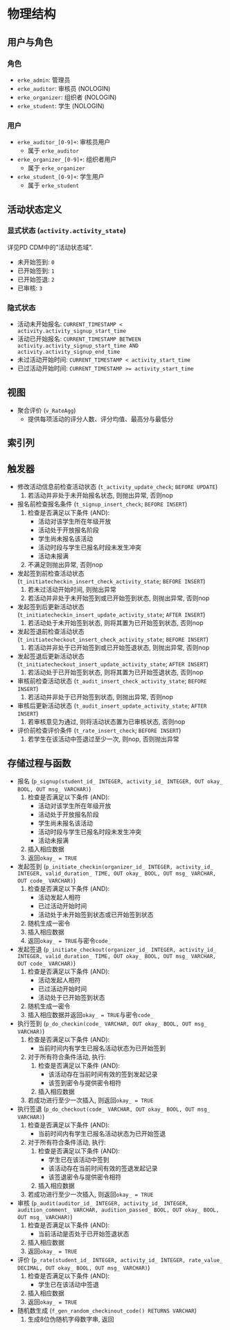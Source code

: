 # 物理结构

## 用户与角色

### 角色

* `erke_admin`: 管理员
* `erke_auditor`: 审核员 (NOLOGIN)
* `erke_organizer`: 组织者 (NOLOGIN)
* `erke_student`: 学生 (NOLOGIN)

### 用户

* `erke_auditor_[0-9]+`: 审核员用户
  * 属于 `erke_auditor`
* `erke_organizer_[0-9]+`: 组织者用户
  * 属于 `erke_organizer`
* `erke_student_[0-9]+`:  学生用户
  * 属于 `erke_student`

## 活动状态定义

### 显式状态 (`activity.activity_state`)

详见PD CDM中的"活动状态域".

* 未开始签到: `0`
* 已开始签到: `1`
* 已开始签退: `2`
* 已审核: `3`

### 隐式状态

* 活动未开始报名: `CURRENT_TIMESTAMP < activity.activity_signup_start_time`
* 活动已开始报名: `CURRENT_TIMESTAMP BETWEEN activity.activity_signup_start_time AND activity.activity_signup_end_time`
* 未过活动开始时间: `CURRENT_TIMESTAMP < activity_start_time`
* 已过活动开始时间: `CURRENT_TIMESTAMP >= activity_start_time`

## 视图

* 聚合评价 (`v_RateAgg`)
  * 提供每项活动的评分人数、评分均值、最高分与最低分

## 索引列

## 触发器

* 修改活动信息前检查活动状态 (`t_activity_update_check`; `BEFORE UPDATE`)
  1. 若活动并非处于未开始报名状态, 则抛出异常, 否则nop
* 报名前检查报名条件 (`t_signup_insert_check`; `BEFORE INSERT`)
  1. 检查是否满足以下条件 (AND):
     * 活动对该学生所在年级开放
     * 活动处于开放报名阶段
     * 学生尚未报名该活动
     * 活动时段与学生已报名时段未发生冲突
     * 活动未报满
  2. 不满足则抛出异常, 否则nop
* 发起签到前检查活动状态 (`t_initiatecheckin_insert_check_activity_state`; `BEFORE INSERT`)
  1. 若未过活动开始时间, 则抛出异常
  2. 若活动并非处于未开始签到或已开始签到状态, 则抛出异常, 否则nop
* 发起签到后更新活动状态 (`t_initiatecheckin_insert_update_activity_state`; `AFTER INSERT`)
  1. 若活动处于未开始签到状态, 则将其置为已开始签到状态, 否则nop
* 发起签退前检查活动状态 (`t_initiatecheckout_insert_check_activity_state`; `BEFORE INSERT`)
  1. 若活动并非处于已开始签到或已开始签退状态, 则抛出异常, 否则nop
* 发起签退后更新活动状态 (`t_initiatecheckout_insert_update_activity_state`; `AFTER INSERT`)
  1. 若活动处于已开始签到状态, 则将其置为已开始签退状态, 否则nop
* 审核前检查活动状态 (`t_audit_insert_check_activity_state`; `BEFORE INSERT`)
  1. 若活动并非处于已开始签到状态, 则抛出异常, 否则nop
* 审核后更新活动状态 (`t_audit_insert_update_activity_state`; `AFTER INSERT`)
  1. 若审核意见为通过, 则将活动状态置为已审核状态, 否则nop
* 评价前检查评价条件 (`t_rate_insert_check`; `BEFORE INSERT`)
  1. 若学生在该活动中签退过至少一次, 则nop, 否则抛出异常

## 存储过程与函数

* 报名 (`p_signup(student_id_ INTEGER, activity_id_ INTEGER, OUT okay_ BOOL, OUT msg_ VARCHAR)`)
  1. 检查是否满足以下条件 (AND):
     * 活动对该学生所在年级开放
     * 活动处于开放报名阶段
     * 学生尚未报名该活动
     * 活动时段与学生已报名时段未发生冲突
     * 活动未报满
  2. 插入相应数据
  3. 返回`okay_ = TRUE`
* 发起签到 (`p_initiate_checkin(organizer_id_ INTEGER, activity_id_ INTEGER, valid_duration_ TIME, OUT okay_ BOOL, OUT msg_ VARCHAR, OUT code_ VARCHAR)`)
  1. 检查是否满足以下条件 (AND):
     * 活动发起人相符
     * 已过活动开始时间
     * 活动处于未开始签到状态或已开始签到状态
  2. 随机生成一密令
  3. 插入相应数据
  4. 返回`okay_ = TRUE`与密令`code_`
* 发起签退 (`p_initiate_checkout(organizer_id_ INTEGER, activity_id_ INTEGER, valid_duration_ TIME, OUT okay_ BOOL, OUT msg_ VARCHAR, OUT code_ VARCHAR)`)
  1. 检查是否满足以下条件 (AND):
     * 活动发起人相符
     * 已过活动开始时间
     * 活动处于已开始签到状态
  2. 随机生成一密令
  3. 插入相应数据并返回`okay_ = TRUE`与密令`code_`
* 执行签到 (`p_do_checkin(code_ VARCHAR, OUT okay_ BOOL, OUT msg_ VARCHAR)`)
  1. 检查是否满足以下条件 (AND):
     * 当前时间内有学生已报名活动状态为已开始签到
  2. 对于所有符合条件活动, 执行:
     1. 检查是否满足以下条件 (AND):
        * 该活动存在当前时间有效的签到发起记录
        * 该签到密令与提供密令相符
     2. 插入相应数据
  3. 若成功进行至少一次插入, 则返回`okay_ = TRUE`
* 执行签退 (`p_do_checkout(code_ VARCHAR, OUT okay_ BOOL, OUT msg_ VARCHAR)`)
  1. 检查是否满足以下条件 (AND):
     * 当前时间内有学生已报名活动状态为已开始签退
  2. 对于所有符合条件活动, 执行:
     1. 检查是否满足以下条件 (AND):
        * 学生已在该活动中签到
        * 该活动存在当前时间有效的签退发起记录
        * 该签退密令与提供密令相符
     2. 插入相应数据
  3. 若成功进行至少一次插入, 则返回`okay_ = TRUE`
* 审核 (`p_audit(auditor_id_ INTEGER, activity_id_ INTEGER, audition_comment_ VARCHAR, audition_passed_ BOOL, OUT okay_ BOOL, OUT msg_ VARCHAR)`)
  1. 检查是否满足以下条件 (AND):
     * 当前活动是否处于已开始签退状态
  2. 插入相应数据
  3. 返回`okay_ = TRUE`
* 评价 (`p_rate(student_id_ INTEGER, activity_id_ INTEGER, rate_value_ DECIMAL, OUT okay_ BOOL, OUT msg_ VARCHAR)`)
  1. 检查是否满足以下条件 (AND):
     * 学生已在该活动中签退
  2. 插入相应数据
  3. 返回`okay_ = TRUE`
* 随机数生成 (`f_gen_random_checkinout_code() RETURNS VARCHAR`)
  1. 生成8位伪随机字母数字串, 返回
